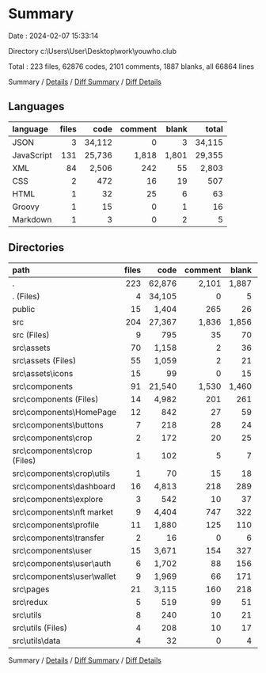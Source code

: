 # Summary

Date : 2024-02-07 15:33:14

Directory c:\\Users\\User\\Desktop\\work\\youwho.club

Total : 223 files,  62876 codes, 2101 comments, 1887 blanks, all 66864 lines

Summary / [Details](details.md) / [Diff Summary](diff.md) / [Diff Details](diff-details.md)

## Languages
| language | files | code | comment | blank | total |
| :--- | ---: | ---: | ---: | ---: | ---: |
| JSON | 3 | 34,112 | 0 | 3 | 34,115 |
| JavaScript | 131 | 25,736 | 1,818 | 1,801 | 29,355 |
| XML | 84 | 2,506 | 242 | 55 | 2,803 |
| CSS | 2 | 472 | 16 | 19 | 507 |
| HTML | 1 | 32 | 25 | 6 | 63 |
| Groovy | 1 | 15 | 0 | 1 | 16 |
| Markdown | 1 | 3 | 0 | 2 | 5 |

## Directories
| path | files | code | comment | blank | total |
| :--- | ---: | ---: | ---: | ---: | ---: |
| . | 223 | 62,876 | 2,101 | 1,887 | 66,864 |
| . (Files) | 4 | 34,105 | 0 | 5 | 34,110 |
| public | 15 | 1,404 | 265 | 26 | 1,695 |
| src | 204 | 27,367 | 1,836 | 1,856 | 31,059 |
| src (Files) | 9 | 795 | 35 | 70 | 900 |
| src\\assets | 70 | 1,158 | 2 | 36 | 1,196 |
| src\\assets (Files) | 55 | 1,059 | 2 | 21 | 1,082 |
| src\\assets\\icons | 15 | 99 | 0 | 15 | 114 |
| src\\components | 91 | 21,540 | 1,530 | 1,460 | 24,530 |
| src\\components (Files) | 14 | 4,982 | 201 | 261 | 5,444 |
| src\\components\\HomePage | 12 | 842 | 27 | 59 | 928 |
| src\\components\\buttons | 7 | 218 | 28 | 24 | 270 |
| src\\components\\crop | 2 | 172 | 20 | 25 | 217 |
| src\\components\\crop (Files) | 1 | 102 | 5 | 7 | 114 |
| src\\components\\crop\\utils | 1 | 70 | 15 | 18 | 103 |
| src\\components\\dashboard | 16 | 4,813 | 218 | 289 | 5,320 |
| src\\components\\explore | 3 | 542 | 10 | 37 | 589 |
| src\\components\\nft market | 9 | 4,404 | 747 | 322 | 5,473 |
| src\\components\\profile | 11 | 1,880 | 125 | 110 | 2,115 |
| src\\components\\transfer | 2 | 16 | 0 | 6 | 22 |
| src\\components\\user | 15 | 3,671 | 154 | 327 | 4,152 |
| src\\components\\user\\auth | 6 | 1,702 | 88 | 156 | 1,946 |
| src\\components\\user\\wallet | 9 | 1,969 | 66 | 171 | 2,206 |
| src\\pages | 21 | 3,115 | 160 | 218 | 3,493 |
| src\\redux | 5 | 519 | 99 | 51 | 669 |
| src\\utils | 8 | 240 | 10 | 21 | 271 |
| src\\utils (Files) | 4 | 208 | 10 | 17 | 235 |
| src\\utils\\data | 4 | 32 | 0 | 4 | 36 |

Summary / [Details](details.md) / [Diff Summary](diff.md) / [Diff Details](diff-details.md)
